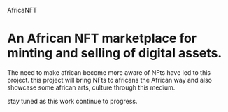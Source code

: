 AfricaNFT


An African NFT marketplace for minting and selling of digital assets.
=======
The need to make african become more aware of NFts have led to this project.
this project will bring NFts to africans the African way and also showcase some african arts, culture through this medium.

stay tuned as this work continue to progress.
